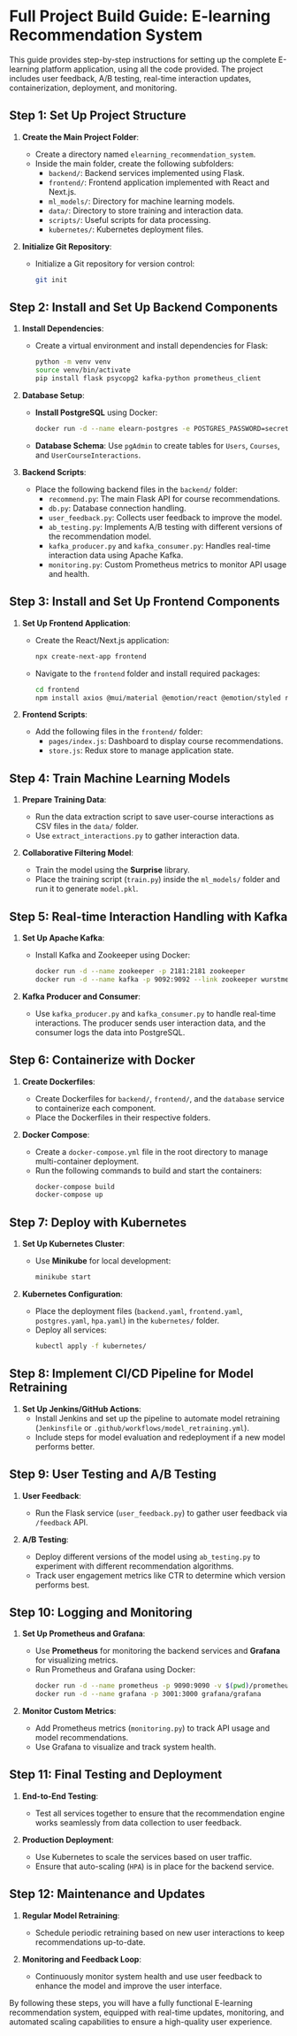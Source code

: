 # Full Project Build Guide: E-learning Recommendation System

This guide provides step-by-step instructions for setting up the complete E-learning platform application, using all the code provided. The project includes user feedback, A/B testing, real-time interaction updates, containerization, deployment, and monitoring.

## **Step 1: Set Up Project Structure**

1. **Create the Main Project Folder**:
   - Create a directory named `elearning_recommendation_system`.
   - Inside the main folder, create the following subfolders:
     - `backend/`: Backend services implemented using Flask.
     - `frontend/`: Frontend application implemented with React and Next.js.
     - `ml_models/`: Directory for machine learning models.
     - `data/`: Directory to store training and interaction data.
     - `scripts/`: Useful scripts for data processing.
     - `kubernetes/`: Kubernetes deployment files.

2. **Initialize Git Repository**:
   - Initialize a Git repository for version control:
     ```bash
     git init
     ```

## **Step 2: Install and Set Up Backend Components**

1. **Install Dependencies**:
   - Create a virtual environment and install dependencies for Flask:
     ```bash
     python -m venv venv
     source venv/bin/activate
     pip install flask psycopg2 kafka-python prometheus_client
     ```

2. **Database Setup**:
   - **Install PostgreSQL** using Docker:
     ```bash
     docker run -d --name elearn-postgres -e POSTGRES_PASSWORD=secret -p 5432:5432 postgres
     ```
   - **Database Schema**: Use `pgAdmin` to create tables for `Users`, `Courses`, and `UserCourseInteractions`.

3. **Backend Scripts**:
   - Place the following backend files in the `backend/` folder:
     - `recommend.py`: The main Flask API for course recommendations.
     - `db.py`: Database connection handling.
     - `user_feedback.py`: Collects user feedback to improve the model.
     - `ab_testing.py`: Implements A/B testing with different versions of the recommendation model.
     - `kafka_producer.py` and `kafka_consumer.py`: Handles real-time interaction data using Apache Kafka.
     - `monitoring.py`: Custom Prometheus metrics to monitor API usage and health.

## **Step 3: Install and Set Up Frontend Components**

1. **Set Up Frontend Application**:
   - Create the React/Next.js application:
     ```bash
     npx create-next-app frontend
     ```
   - Navigate to the `frontend` folder and install required packages:
     ```bash
     cd frontend
     npm install axios @mui/material @emotion/react @emotion/styled react-redux redux
     ```

2. **Frontend Scripts**:
   - Add the following files in the `frontend/` folder:
     - `pages/index.js`: Dashboard to display course recommendations.
     - `store.js`: Redux store to manage application state.

## **Step 4: Train Machine Learning Models**

1. **Prepare Training Data**:
   - Run the data extraction script to save user-course interactions as CSV files in the `data/` folder.
   - Use `extract_interactions.py` to gather interaction data.

2. **Collaborative Filtering Model**:
   - Train the model using the **Surprise** library.
   - Place the training script (`train.py`) inside the `ml_models/` folder and run it to generate `model.pkl`.

## **Step 5: Real-time Interaction Handling with Kafka**

1. **Set Up Apache Kafka**:
   - Install Kafka and Zookeeper using Docker:
     ```bash
     docker run -d --name zookeeper -p 2181:2181 zookeeper
     docker run -d --name kafka -p 9092:9092 --link zookeeper wurstmeister/kafka
     ```

2. **Kafka Producer and Consumer**:
   - Use `kafka_producer.py` and `kafka_consumer.py` to handle real-time interactions. The producer sends user interaction data, and the consumer logs the data into PostgreSQL.

## **Step 6: Containerize with Docker**

1. **Create Dockerfiles**:
   - Create Dockerfiles for `backend/`, `frontend/`, and the `database` service to containerize each component.
   - Place the Dockerfiles in their respective folders.

2. **Docker Compose**:
   - Create a `docker-compose.yml` file in the root directory to manage multi-container deployment.
   - Run the following commands to build and start the containers:
     ```bash
     docker-compose build
     docker-compose up
     ```

## **Step 7: Deploy with Kubernetes**

1. **Set Up Kubernetes Cluster**:
   - Use **Minikube** for local development:
     ```bash
     minikube start
     ```

2. **Kubernetes Configuration**:
   - Place the deployment files (`backend.yaml`, `frontend.yaml`, `postgres.yaml`, `hpa.yaml`) in the `kubernetes/` folder.
   - Deploy all services:
     ```bash
     kubectl apply -f kubernetes/
     ```

## **Step 8: Implement CI/CD Pipeline for Model Retraining**

1. **Set Up Jenkins/GitHub Actions**:
   - Install Jenkins and set up the pipeline to automate model retraining (`Jenkinsfile` or `.github/workflows/model_retraining.yml`).
   - Include steps for model evaluation and redeployment if a new model performs better.

## **Step 9: User Testing and A/B Testing**

1. **User Feedback**:
   - Run the Flask service (`user_feedback.py`) to gather user feedback via `/feedback` API.

2. **A/B Testing**:
   - Deploy different versions of the model using `ab_testing.py` to experiment with different recommendation algorithms.
   - Track user engagement metrics like CTR to determine which version performs best.

## **Step 10: Logging and Monitoring**

1. **Set Up Prometheus and Grafana**:
   - Use **Prometheus** for monitoring the backend services and **Grafana** for visualizing metrics.
   - Run Prometheus and Grafana using Docker:
     ```bash
     docker run -d --name prometheus -p 9090:9090 -v $(pwd)/prometheus.yml:/etc/prometheus/prometheus.yml prom/prometheus
     docker run -d --name grafana -p 3001:3000 grafana/grafana
     ```

2. **Monitor Custom Metrics**:
   - Add Prometheus metrics (`monitoring.py`) to track API usage and model recommendations.
   - Use Grafana to visualize and track system health.

## **Step 11: Final Testing and Deployment**

1. **End-to-End Testing**:
   - Test all services together to ensure that the recommendation engine works seamlessly from data collection to user feedback.

2. **Production Deployment**:
   - Use Kubernetes to scale the services based on user traffic.
   - Ensure that auto-scaling (`HPA`) is in place for the backend service.

## **Step 12: Maintenance and Updates**

1. **Regular Model Retraining**:
   - Schedule periodic retraining based on new user interactions to keep recommendations up-to-date.

2. **Monitoring and Feedback Loop**:
   - Continuously monitor system health and use user feedback to enhance the model and improve the user interface.

By following these steps, you will have a fully functional E-learning recommendation system, equipped with real-time updates, monitoring, and automated scaling capabilities to ensure a high-quality user experience.

